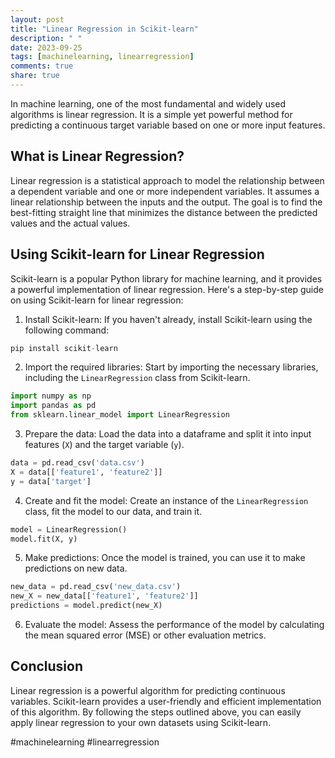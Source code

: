 ```yaml
---
layout: post
title: "Linear Regression in Scikit-learn"
description: " "
date: 2023-09-25
tags: [machinelearning, linearregression]
comments: true
share: true
---
```


In machine learning, one of the most fundamental and widely used algorithms is linear regression. It is a simple yet powerful method for predicting a continuous target variable based on one or more input features.

## What is Linear Regression?

Linear regression is a statistical approach to model the relationship between a dependent variable and one or more independent variables. It assumes a linear relationship between the inputs and the output. The goal is to find the best-fitting straight line that minimizes the distance between the predicted values and the actual values.

## Using Scikit-learn for Linear Regression

Scikit-learn is a popular Python library for machine learning, and it provides a powerful implementation of linear regression. Here's a step-by-step guide on using Scikit-learn for linear regression:

1. Install Scikit-learn: If you haven't already, install Scikit-learn using the following command:

```python
pip install scikit-learn
```

2. Import the required libraries: Start by importing the necessary libraries, including the `LinearRegression` class from Scikit-learn.

```python
import numpy as np
import pandas as pd
from sklearn.linear_model import LinearRegression
```

3. Prepare the data: Load the data into a dataframe and split it into input features (`X`) and the target variable (`y`).

```python
data = pd.read_csv('data.csv')
X = data[['feature1', 'feature2']]
y = data['target']
```

4. Create and fit the model: Create an instance of the `LinearRegression` class, fit the model to our data, and train it.

```python
model = LinearRegression()
model.fit(X, y)
```

5. Make predictions: Once the model is trained, you can use it to make predictions on new data.

```python
new_data = pd.read_csv('new_data.csv')
new_X = new_data[['feature1', 'feature2']]
predictions = model.predict(new_X)
```

6. Evaluate the model: Assess the performance of the model by calculating the mean squared error (MSE) or other evaluation metrics.

## Conclusion

Linear regression is a powerful algorithm for predicting continuous variables. Scikit-learn provides a user-friendly and efficient implementation of this algorithm. By following the steps outlined above, you can easily apply linear regression to your own datasets using Scikit-learn.

#machinelearning #linearregression